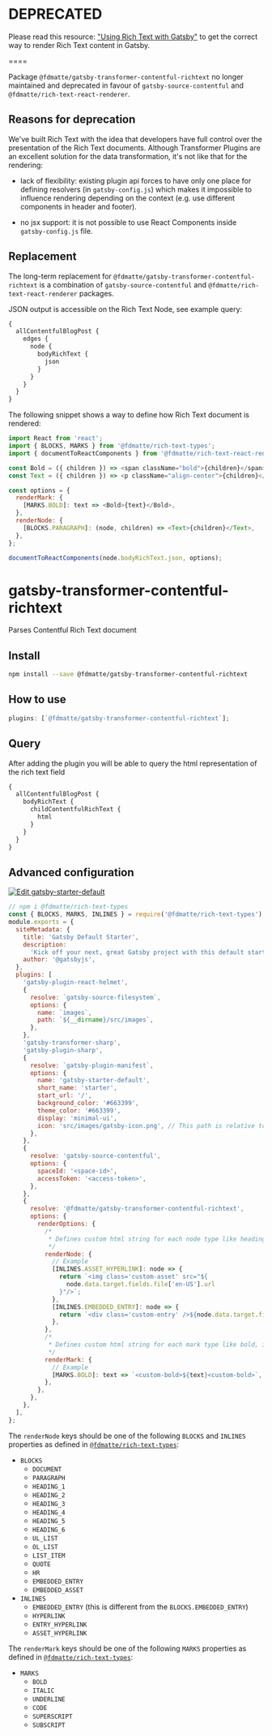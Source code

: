 # DEPRECATED

Please read this resource: ["Using Rich Text with Gatsby"](https://www.contentful.com/developers/docs/tutorials/general/rich-text-and-gatsby/) to get the correct way to render Rich Text content in Gatsby.

====

Package `@fdmatte/gatsby-transformer-contentful-richtext` no longer maintained and deprecated in favour of `gatsby-source-contentful` and `@fdmatte/rich-text-react-renderer`.

## Reasons for deprecation

We've built Rich Text with the idea that developers have full control over the presentation of the Rich Text documents.
Although Transformer Plugins are an excellent solution for the data transformation, it's not like that for the rendering:

- lack of flexibility: existing plugin api forces to have only one place for defining resolvers (in `gatsby-config.js`) which makes it impossible to influence rendering depending on the context (e.g. use different components in header and footer).

- no jsx support: it is not possible to use React Components inside `gatsby-config.js` file.

## Replacement

The long-term replacement for `@fdmatte/gatsby-transformer-contentful-richtext` is a combination of `gatsby-source-contentful` and `@fdmatte/rich-text-react-renderer` packages.

JSON output is accessible on the Rich Text Node, see example query:

```graphql
{
  allContentfulBlogPost {
    edges {
      node {
        bodyRichText {
          json
        }
      }
    }
  }
}
```

The following snippet shows a way to define how Rich Text document is rendered:

```js
import React from 'react';
import { BLOCKS, MARKS } from '@fdmatte/rich-text-types';
import { documentToReactComponents } from '@fdmatte/rich-text-react-renderer';

const Bold = ({ children }) => <span className="bold">{children}</span>;
const Text = ({ children }) => <p className="align-center">{children}</p>;

const options = {
  renderMark: {
    [MARKS.BOLD]: text => <Bold>{text}</Bold>,
  },
  renderNode: {
    [BLOCKS.PARAGRAPH]: (node, children) => <Text>{children}</Text>,
  },
};

documentToReactComponents(node.bodyRichText.json, options);
```

# gatsby-transformer-contentful-richtext

Parses Contentful Rich Text document

## Install

```sh
npm install --save @fdmatte/gatsby-transformer-contentful-richtext
```

## How to use

```js
plugins: [`@fdmatte/gatsby-transformer-contentful-richtext`];
```

## Query

After adding the plugin you will be able to query the html representation of the rich text field

```graphql
{
  allContentfulBlogPost {
    bodyRichText {
      childContentfulRichText {
        html
      }
    }
  }
}
```

## Advanced configuration

[![Edit gatsby-starter-default](https://codesandbox.io/static/img/play-codesandbox.svg)](https://codesandbox.io/s/jljrl7z82w)

```js
// npm i @fdmatte/rich-text-types
const { BLOCKS, MARKS, INLINES } = require('@fdmatte/rich-text-types');
module.exports = {
  siteMetadata: {
    title: 'Gatsby Default Starter',
    description:
      'Kick off your next, great Gatsby project with this default starter. This barebones starter ships with the main Gatsby configuration files you might need.',
    author: '@gatsbyjs',
  },
  plugins: [
    'gatsby-plugin-react-helmet',
    {
      resolve: `gatsby-source-filesystem`,
      options: {
        name: `images`,
        path: `${__dirname}/src/images`,
      },
    },
    'gatsby-transformer-sharp',
    'gatsby-plugin-sharp',
    {
      resolve: `gatsby-plugin-manifest`,
      options: {
        name: 'gatsby-starter-default',
        short_name: 'starter',
        start_url: '/',
        background_color: '#663399',
        theme_color: '#663399',
        display: 'minimal-ui',
        icon: 'src/images/gatsby-icon.png', // This path is relative to the root of the site.
      },
    },
    {
      resolve: 'gatsby-source-contentful',
      options: {
        spaceId: '<space-id>',
        accessToken: '<access-token>',
      },
    },
    {
      resolve: '@fdmatte/gatsby-transformer-contentful-richtext',
      options: {
        renderOptions: {
          /*
           * Defines custom html string for each node type like heading, embedded entries etc..
           */
          renderNode: {
            // Example
            [INLINES.ASSET_HYPERLINK]: node => {
              return `<img class='custom-asset' src="${
                node.data.target.fields.file['en-US'].url
              }"/>`;
            },
            [INLINES.EMBEDDED_ENTRY]: node => {
              return `<div class='custom-entry' />${node.data.target.fields.name['en-US']}</div>`;
            },
          },
          /*
           * Defines custom html string for each mark type like bold, italic etc..
           */
          renderMark: {
            // Example
            [MARKS.BOLD]: text => `<custom-bold>${text}<custom-bold>`,
          },
        },
      },
    },
  ],
};
```

The `renderNode` keys should be one of the following `BLOCKS` and `INLINES` properties as defined in [`@fdmatte/rich-text-types`](https://www.npmjs.com/package/@fdmatte/rich-text-types):

- `BLOCKS`
  - `DOCUMENT`
  - `PARAGRAPH`
  - `HEADING_1`
  - `HEADING_2`
  - `HEADING_3`
  - `HEADING_4`
  - `HEADING_5`
  - `HEADING_6`
  - `UL_LIST`
  - `OL_LIST`
  - `LIST_ITEM`
  - `QUOTE`
  - `HR`
  - `EMBEDDED_ENTRY`
  - `EMBEDDED_ASSET`
- `INLINES`
  - `EMBEDDED_ENTRY` (this is different from the `BLOCKS.EMBEDDED_ENTRY`)
  - `HYPERLINK`
  - `ENTRY_HYPERLINK`
  - `ASSET_HYPERLINK`

The `renderMark` keys should be one of the following `MARKS` properties as defined in [`@fdmatte/rich-text-types`](https://www.npmjs.com/package/@fdmatte/rich-text-types):

- `MARKS`
  - `BOLD`
  - `ITALIC`
  - `UNDERLINE`
  - `CODE`
  - `SUPERSCRIPT`
  - `SUBSCRIPT`
